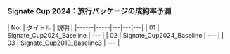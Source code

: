 ### Signate Cup 2024：旅行パッケージの成約率予測
|  No. | タイトル | 説明 |
|------|-----|---|---|---|
| 01   | Signate_Cup2024_Baseline   | ---   |
| 02   | Signate_Cup2024_Baseline   | ---   |
| 03   | Signate_Cup2019_Baseline3   | ---   |